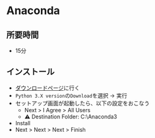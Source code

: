 # Anaconda

## 所要時間

- 15分

## インストール

- [ダウンロードページ](https://www.anaconda.com/distribution/#download-section)に行く
- `Python 3.X version`の`Download`を選択 → 実行
- セットアップ画面が起動したら、以下の設定をおこなう
  - Next > I Agree > All Users
  - :warning: Destination Folder: C:\Anaconda3
- Install
- Next > Next > Next > Finish
